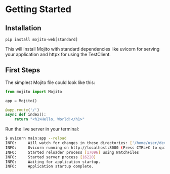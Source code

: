 # Getting Started

## Installation
`pip install mojito-web[standard]`

This will install Mojito with standard dependencies like uvicorn for serving your application and httpx for using the TestClient.

## First Steps
The simplest Mojito file could look like this:

```py title="main.py"
from mojito import Mojito

app = Mojito()

@app.route('/')
async def index():
    return "<h1>Hello, World!</h1>"
```

Run the live server in your terminal:
```sh
$ uvicorn main:app --reload
INFO:     Will watch for changes in these directories: ['/home/user/dev/myapp/main.py']
INFO:     Uvicorn running on http://localhost:8000 (Press CTRL+C to quit)
INFO:     Started reloader process [17096] using WatchFiles
INFO:     Started server process [16220]
INFO:     Waiting for application startup.
INFO:     Application startup complete.
```